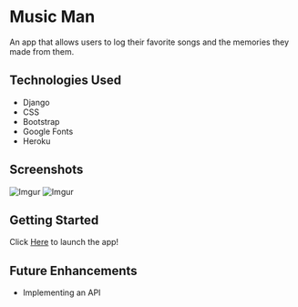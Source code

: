 # Music Man

An app that allows users to log their favorite songs and the memories they made from them.

## Technologies Used

- Django
- CSS
- Bootstrap
- Google Fonts
- Heroku

## Screenshots

![Imgur](https://imgur.com/yMfeaIc.png)
![Imgur](https://imgur.com/ikoFzQZ.png)

## Getting Started

Click [Here](https://musicman-project4.herokuapp.com/) to launch the app!

## Future Enhancements

- Implementing an API


